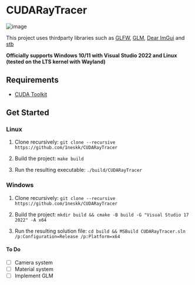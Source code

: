 # CUDARayTracer

![image](https://github.com/1neskk/CUDARayTracer/assets/113075816/258a2f0d-237b-4faf-96d5-11aa976f4ed5)

This project uses thirdparty libraries such as [GLFW](https://github.com/glfw/glfw), [GLM](https://github.com/g-truc/glm), [Dear ImGui](https://github.com/ocornut/imgui) and [stb](https://github.com/nothings/stb)

**Officially supports Windows 10/11 with Visual Studio 2022 and Linux (tested on the LTS kernel with Wayland)**

## Requirements
- [CUDA Toolkit](https://developer.nvidia.com/cuda-toolkit)

## Get Started

### Linux

1. Clone recursively: `git clone --recursive https://github.com/1neskk/CUDARayTracer`

2. Build the project: `make build`

3. Run the resulting executable: `./build/CUDARayTracer`

### Windows

1. Clone recursively: `git clone --recursive https://github.com/1neskk/CUDARayTracer`

2. Build the project: `mkdir build && cmake -B build -G "Visual Studio 17 2022" -A x64 `

3. Run the resulting solution file: `cd build && MSBuild CUDARayTracer.sln /p:Configuration=Release /p:Platform=x64`

#### To Do
- [ ] Camera system
- [ ] Material system
- [ ] Implement GLM
